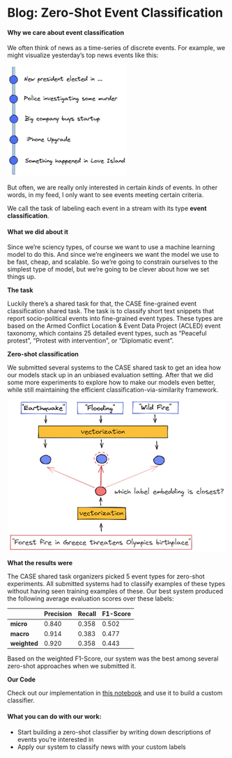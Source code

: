 # Blog: Zero-Shot Event Classification

#### Why we care about event classification

We often think of news as a time-series of discrete events. For example, we might visualize yesterday’s top news events like this:

<img src="diagrams/news-events.png" alt="drawing" width="275"/>

But often, we are really only interested in certain _kinds_ of events. In other words, in my feed, I only want to see events meeting certain criteria.

We call the task of labeling each event in a stream with its type **event classification**.

#### What we did about it

Since we’re sciency types, of course we want to use a machine learning model to do this. And since we’re engineers we want the model we use to be fast, cheap, and scalable. So we’re going to constrain ourselves to the simplest type of model, but we’re going to be clever about how we set things up.

**The task**

Luckily there’s a shared task for that, the CASE fine-grained event classification shared task. The task is to classify short text snippets that report socio-political events into fine-grained event types. These types are based on the Armed Conflict Location & Event Data Project (ACLED) event taxonomy, which contains 25 detailed event types, such as “Peaceful protest”, “Protest with intervention”, or “Diplomatic event”.

**Zero-shot classification**

We submitted several systems to the CASE shared task to get an idea how our models stack up in an unbiased evaluation setting. After that we did some more experiments to explore how to make our models even better, while still maintaining the efficient classification-via-similarity framework.

<div style="text-align:center"><img src="diagrams/zero-shot-baseline.png" alt="drawing" width="500"/></div>

**What the results were**

The CASE shared task organizers picked 5 event types for zero-shot experiments. All submitted systems had to classify examples of these types without having seen training examples of these. Our best system produced the following average evaluation scores over these labels:

|          | Precision | Recall | F1-Score |
|----------|-----------|--------|-----------|
| **micro**    | 0.840     | 0.358  | 0.502     |
| **macro**    | 0.914     | 0.383  | 0.477     |
| **weighted** | 0.920     | 0.358  | 0.443     |

Based on the weighted F1-Score, our system was the best among several zero-shot approaches when we submitted it.

**Our Code**

Check out our implementation in [this notebook](notebooks/SentenceTransformers-ZeroShot-Baseline.ipynb) and use it to build a custom classifier.

#### What you can do with our work:

* Start building a zero-shot classifier by writing down descriptions of events you’re interested in
* Apply our system to classify news with your custom labels

